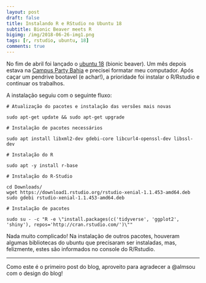 ```yaml
---
layout: post
draft: false
title: Instalando R e RStudio no Ubuntu 18
subtitle: Bionic Beaver meets R
bigimg: /img/2018-06-26-img1.png
tags: [r, rstudio, ubuntu, 18]
comments: true
---
```


No fim de abril foi lançado o [ubuntu 18](http://releases.ubuntu.com/18.04/) (bionic beaver). Um mês depois estava na [Campus Party Bahia](http://brasil.campus-party.org/cpbahia/) e precisei formatar meu computador. Após caçar um pendrive bootavel (e achar!), a prioridade foi instalar o R/Rstudio e continuar os trabalhos.

A instalação seguiu com o seguinte fluxo:

```
# Atualização do pacotes e instalação das versões mais novas

sudo apt-get update && sudo apt-get upgrade

# Instalação de pacotes necessários

sudo apt install libxml2-dev gdebi-core libcurl4-openssl-dev libssl-dev

# Instalação do R

sudo apt -y install r-base

# Instalação do R-Studio

cd Downloads/
wget https://download1.rstudio.org/rstudio-xenial-1.1.453-amd64.deb
sudo gdebi rstudio-xenial-1.1.453-amd64.deb

# Instalação de pacotes

sudo su - -c "R -e \"install.packages(c('tidyverse', 'ggplot2', 'shiny'), repos='http://cran.rstudio.com/')\""
```

Nada muito complicado! Na instalação de outros pacotes, houveram algumas bibliotecas do ubuntu que precisaram ser instaladas, mas, felizmente, estes são informados no console do R/Rstudio.

---

Como este é o primeiro post do blog, aproveito para agradecer a @almsou com o design do blog!
